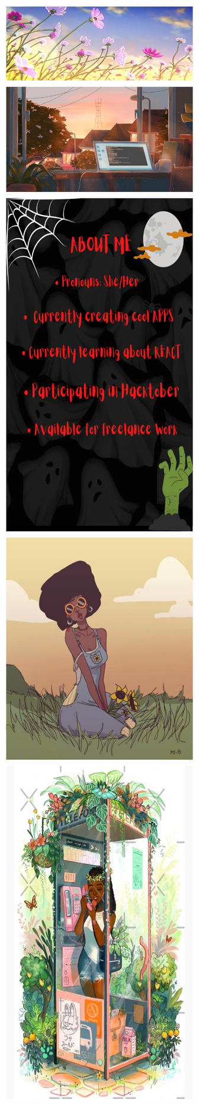 <p align="center">
  <img src="792236ced7ec959dd7a0ce7804d3bd47.gif" alt="Zolara Codes Spooky Logo" width="770" height="200"/>
</p>

<p align="center">
  <img src="7d07a255678962d30d8717dcf5dbd266.gif" alt="Black elf studying magic"/>
</p>
 
<p align="center">
<img src="0BE2D0DB-2CA4-4F8A-BB88-C93572F8C369.png" alt="About me page" width="700" height="900" />
 </p>

<p align="center">
 <img src="b523c6a6505a72bc5f835c9a768566e0.jpg" alt="Witchy Black girl" width="600" height="600" title="Optional title"/>
</p>

<p align="center">
  <img src="dced61d76f0d61fcc98cec0d7bc88909.jpg" alt="crystal ball gif" width="700" height="900" />
</p>


